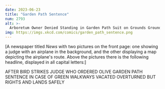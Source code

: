 ```yaml
---
date: 2023-06-23
title: "Garden Path Sentence"
num: 2793
alt: >-
  Arboretum Owner Denied Standing in Garden Path Suit on Grounds Grounds Appealing Appealing
img: https://imgs.xkcd.com/comics/garden_path_sentence.png
---
```

[A newspaper titled *News* with two pictures on the front page: one showing a judge with an airplane in the background, and the other displaying a map depicting the airplane's route. Above the pictures there is the following headline, displayed in all capital letters:]

AFTER BIRD STRIKES JUDGE WHO ORDERED OLIVE GARDEN PATH SENTENCE IN CASE OF GREEN WALKWAYS VACATED OVERTURNED BUT RIGHTS AND LANDS SAFELY